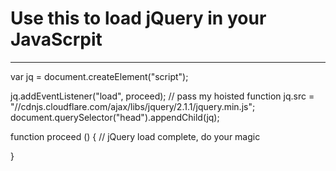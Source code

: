 # Use this to load jQuery in your JavaScrpit

***

var jq = document.createElement("script");

jq.addEventListener("load", proceed); // pass my hoisted function
jq.src = "//cdnjs.cloudflare.com/ajax/libs/jquery/2.1.1/jquery.min.js";
document.querySelector("head").appendChild(jq);

function proceed () {
    // jQuery load complete, do your magic
    
}
